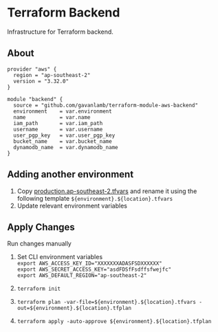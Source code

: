 # Terraform Backend
Infrastructure for Terraform backend.

## About
```hcl-terraform
provider "aws" {
  region = "ap-southeast-2"
  version = "3.32.0"
}

module "backend" {
  source = "github.com/gavanlamb/terraform-module-aws-backend"
  environment    = var.environment
  name           = var.name
  iam_path	     = var.iam_path
  username       = var.username
  user_pgp_key   = var.user_pgp_key
  bucket_name    = var.bucket_name
  dynamodb_name  = var.dynamodb_name
}
```

## Adding another environment
1. Copy [production.ap-southeast-2.tfvars](./production.ap-southeast-2.tfvars) and rename it using the following template `${environment}.${location}.tfvars`
2. Update relevant environment variables

## Apply Changes
Run changes manually
1. Set CLI environment variables  
`export AWS_ACCESS_KEY_ID="XXXXXXXADASFSDXXXXXX"`  
`export AWS_SECRET_ACCESS_KEY="asdFDSfFsdffsfwejfc"`  
`export AWS_DEFAULT_REGION="ap-southeast-2"`

2. `terraform init`

3. `terraform plan -var-file=${environment}.${location}.tfvars -out=${environment}.${location}.tfplan`

4. `terraform apply -auto-approve ${environment}.${location}.tfplan`
